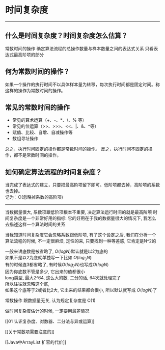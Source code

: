 # 时间复杂度


---
## 什么是时间复杂度？时间复杂度怎么估算？
常数时间的操作
确定算法流程的总操作数量与样本数量之间的表达式关系
只看表达式最高阶项的部分


## 何为常数时间的操作？
如果一个操作的执行时间不以具体样本量为转移，每次执行时间都是固定时间。称这样的操作为常数时间的操作。


## 常见的常数时间的操作
- 常见的算术运算（+、-、*、/、% 等）
- 常见的位运算（>>、>>>、<<、|、&、^等）
- 赋值、比较、自增、自减操作等
- 数组寻址操作

总之，执行时间固定的操作都是常数时间的操作。
反之，执行时间不固定的操作，都不是常数时间的操作。

## 如何确定算法流程的时间复杂度？
当完成了表达式的建立，只要把最高阶项留下即可。低阶项都去掉，高阶项的系数也去掉。  
记为：O(忽略掉系数的高阶项)

---

当数据量很大, 系数项跟低阶项根本不重要, 决定算法运行时间的就是最高阶项 时间复杂度是一个非常好用的指标: 它的好用在于我的数据量很大的情况下, 我怎么去描述这样一个算法时间的关系

当我知道时间复杂度它会忽略系数跟低阶项, 有了这个设定之后, 我们在分析一个算法流程的时候, 不一定很麻烦, 定性的来, 只要找到一种等差感, 它肯定是N^2的

一般来讲底数是被省略了, $O(logN)$默认就是以2为底的   
如果不是以2为底就单独写一下比如 $O(log_3N)$   
有的时候连3都省略了, 有时候$O(log_7N)$也写成$O(logN)$   
因为你底数不管是多少, 它出来的值都很小   
long类型, 最大2^64, 这么大的数, 二分的话, 64次就处理完了   
所以往往就忽略这个底,    
如果这个底等于2或者比2大, 它出来的结果都会很小, 所以默认就写成 $O(logN)$了    

常数操作 跟数据量无关, 认为规定复杂度是 O(1)   

做时间复杂度估计的时候, 一定要用最差情况   


[[01 认识复杂度、对数器、二分法与异或运算]]

[[关于常数项需要注意的]]

[[Java中ArrayList 扩容的代价]]
